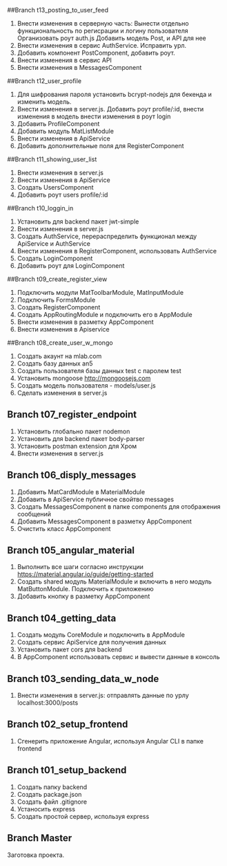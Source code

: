 ##Branch t13_posting_to_user_feed
1. Внести изменения в серверную часть:
    Вынести отдельно функциональность по регисрации и логину пользователя
    Организовать роут auth.js
    Добавить модель Post, и API для нее
2. Внести изменения в сервис AuthService. Исправить урл.
3. Добавить компонент PostComponent, добавить роут.
4. Внести изменения в сервис API
5. Внести изменения в MessagesComponent

##Branch t12_user_profile
1. Для шифрования пароля установить bcrypt-nodejs для бекенда и изменить модель.
2. Внести изменения в server.js. 
    Добавить роут profile/:id, 
    внести изменения в модель
    внести изменения в роут login
3. Добавить ProfileComponent
4. Добавить модуль MatListModule
5. Внести изменения в ApiService
6. Добавить дополнительные поля для RegisterComponent

##Branch t11_showing_user_list
1. Внести изменения в server.js
2. Внести изменения в ApiService
3. Создать UsersComponent
4. Добавить роут users profile/:id

##Branch t10_loggin_in
1. Установить для backend пакет jwt-simple
2. Внести изменения в server.js
3. Создать AuthService, перераспределить функционал между ApiService и AuthService
4. Внести изменения в RegisterComponent, использовать AuthService
5. Создать LoginComponent
6. Добавить роут для LoginComponent

##Branch t09_create_register_view
1. Подключить модули MatToolbarModule, MatInputModule 
2. Подключить FormsModule
3. Создать RegisterComponent
4. Создать AppRoutingModule и подключить его в AppModule
5. Внести изменения в разметку AppComponent
6. Внести изменения в Apiservice

##Branch t08_create_user_w_mongo
1. Создать акаунт на mlab.com
2. Создать базу данных an5
3. Создать пользователя базы данных test с паролем test
4. Установить mongoose http://mongoosejs.com
5. Создать модель пользователя - models/user.js
6. Сделать изменения в server.js

## Branch t07_register_endpoint
1. Установить глобально пакет nodemon
2. Установить для backend пакет body-parser
3. Установить postman extension для Хром
4. Внести изменения в server.js

## Branch t06_disply_messages
1. Добавить MatCardModule в MaterialModule
2. Добавить в ApiService публичное свойтво messages
3. Создать MessagesComponent в папке components для отображения сообщений
4. Добавить MessagesComponent в разметку AppComponent
5. Очистить класс AppComponent

## Branch t05_angular_material
1. Выполнить все шаги согласно инструкции https://material.angular.io/guide/getting-started
2. Создать shared модуль MaterialModule и включить в него модуль MatButtonModule. Подключить к приложению
3. Добавить кнопку в разметку AppComponent

## Branch t04_getting_data
1. Создать модуль CoreModule и подключить в AppModule
2. Создать сервис ApiService для получения данных
3. Установить пакет cors для backend
4. В AppComponent использовать сервис и вывести данные в консоль

## Branch t03_sending_data_w_node
1. Внести изменения в server.js: отправлять данные по урлу localhost:3000/posts

## Branch t02_setup_frontend
1. Сгенерить приложение Angular, используя Angular CLI в папке frontend

## Branch t01_setup_backend
1. Создать папку backend
2. Создать package.json
3. Создать файл .gitignore 
4. Устаносить express
5. Создать простой сервер, используя express

## Branch Master
Заготовка проекта.
